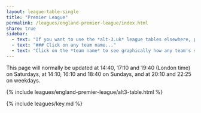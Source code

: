 ```yaml
---
layout: league-table-single
title: "Premier League"
permalink: /leagues/england-premier-league/index.html
share: true
sidebar:
  - text: "If you want to use the *alt-3.uk* league tables elsewhere, please be sure to read the [License and Disclaimer](/about/license) page first."
  - text: "### Click on any team name..."
  - text: "Click on the *team name* to see graphically how any team's schedule strength evolves through the season."
---
```


This page will normally be updated at 14:40, 17:10 and 19:40 (London time) on Saturdays, at 14:10, 16:10 and 18:40 on Sundays, and at 20:10 and 22:25 on weekdays.

{% include leagues/england-premier-league/alt3-table.html %}

{% include leagues/key.md %}








